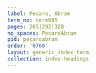 ```yaml
---
label: Pesaro, Abram
term_no: term985
pages: 265|292|328
no_spaces: PesaroAbram
pid: pesaroabram
order: '0760'
layout: generic_index_term
collection: index-headings
---
```

